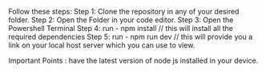 Follow these steps:
Step 1: Clone the repository in any of your desired folder.
Step 2: Open the Folder in your code editor.
Step 3: Open the Powershell Terminal 
Step 4: run  -
        npm install 
        // this will install all the required dependencies
Step 5: run -
        npm run dev 
        // this will provide you a link on  your local host server which you can use to view.        


Important Points :
have the latest version of node js installed in your device. 
